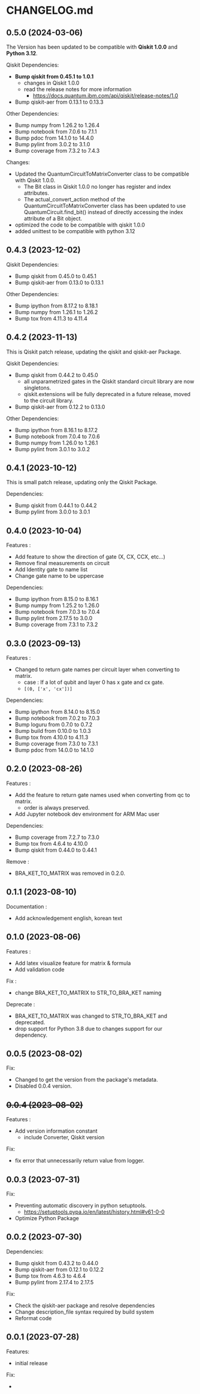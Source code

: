# CHANGELOG.md

## 0.5.0 (2024-03-06)

The Version has been updated to be compatible with **Qiskit 1.0.0** and **Python 3.12**.

Qiskit Dependencies:

- **Bump qiskit from 0.45.1 to 1.0.1**
  - changes in Qiskit 1.0.0
  - read the release notes for more information
    - https://docs.quantum.ibm.com/api/qiskit/release-notes/1.0
- Bump qiskit-aer from 0.13.1 to 0.13.3

Other Dependencies:

- Bump numpy from 1.26.2 to 1.26.4
- Bump notebook from 7.0.6 to 7.1.1
- Bump pdoc from 14.1.0 to 14.4.0
- Bump pylint from 3.0.2 to 3.1.0 
- Bump coverage from 7.3.2 to 7.4.3

Changes:

- Updated the QuantumCircuitToMatrixConverter class to be compatible with Qiskit 1.0.0. 
  - The Bit class in Qiskit 1.0.0 no longer has register and index attributes. 
  - The actual_convert_action method of the QuantumCircuitToMatrixConverter class has been updated to use QuantumCircuit.find_bit() instead of directly accessing the index attribute of a Bit object.
- optimized the code to be compatible with qiskit 1.0.0
- added unittest to be compatible with python 3.12

## 0.4.3 (2023-12-02)

Qiskit Dependencies:

- Bump qiskit from 0.45.0 to 0.45.1
- Bump qiskit-aer from 0.13.0 to 0.13.1

Other Dependencies:

- Bump ipython from 8.17.2 to 8.18.1 
- Bump numpy from 1.26.1 to 1.26.2 
- Bump tox from 4.11.3 to 4.11.4 


## 0.4.2 (2023-11-13)

This is Qiskit patch release, updating the qiskit and qiskit-aer Package.

Qiskit Dependencies:

- Bump qiskit from 0.44.2 to 0.45.0 
  - all unparametrized gates in the Qiskit standard circuit library are now singletons.
  - qiskit.extensions will be fully deprecated in a future release, moved to the circuit library.
- Bump qiskit-aer from 0.12.2 to 0.13.0

Other Dependencies:

- Bump ipython from 8.16.1 to 8.17.2
- Bump notebook from 7.0.4 to 7.0.6 
- Bump numpy from 1.26.0 to 1.26.1
- Bump pylint from 3.0.1 to 3.0.2


## 0.4.1 (2023-10-12)

This is small patch release, updating only the Qiskit Package.

Dependencies:

- Bump qiskit from 0.44.1 to 0.44.2
- Bump pylint from 3.0.0 to 3.0.1

## 0.4.0 (2023-10-04)

Features :

* Add feature to show the direction of gate (X, CX, CCX, etc...)
* Remove final measurements on circuit
* Add Identity gate to name list
* Change gate name to be uppercase

Dependencies:

- Bump ipython from 8.15.0 to 8.16.1
- Bump numpy from 1.25.2 to 1.26.0 
- Bump notebook from 7.0.3 to 7.0.4
- Bump pylint from 2.17.5 to 3.0.0
- Bump coverage from 7.3.1 to 7.3.2

## 0.3.0 (2023-09-13)

Features :

- Changed to return gate names per circuit layer when converting to matrix.
  - case : If a lot of qubit and layer 0 has x gate and cx gate.
  - ```[(0, ['x', 'cx'])]```

Dependencies:

- Bump ipython from 8.14.0 to 8.15.0
- Bump notebook from 7.0.2 to 7.0.3
- Bump loguru from 0.7.0 to 0.7.2
- Bump build from 0.10.0 to 1.0.3
- Bump tox from 4.10.0 to 4.11.3
- Bump coverage from 7.3.0 to 7.3.1
- Bump pdoc from 14.0.0 to 14.1.0

## 0.2.0 (2023-08-26)

Features :
- Add the feature to return gate names used when converting from qc to matrix.
  - order is always preserved.
- Add Jupyter notebook dev environment for ARM Mac user

Dependencies:

- Bump coverage from 7.2.7 to 7.3.0
- Bump tox from 4.6.4 to 4.10.0
- Bump qiskit from 0.44.0 to 0.44.1

Remove :
- BRA_KET_TO_MATRIX was removed in 0.2.0.


## 0.1.1 (2023-08-10)

Documentation :
- Add acknowledgement english, korean text

## 0.1.0 (2023-08-06)

Features :
- Add latex visualize feature for matrix & formula
- Add validation code

Fix :
- change BRA_KET_TO_MATRIX to STR_TO_BRA_KET naming

Deprecate :
- BRA_KET_TO_MATRIX was changed to STR_TO_BRA_KET and deprecated.
- drop support for Python 3.8 due to changes support for our dependency.

## 0.0.5 (2023-08-02)

Fix:
- Changed to get the version from the package's metadata.
- Disabled 0.0.4 version.

## ~~0.0.4 (2023-08-02)~~

Features :
- Add version information constant
  - include Converter, Qiskit version

Fix:
- fix error that unnecessarily return value from logger.

## 0.0.3 (2023-07-31)

Fix:

- Preventing automatic discovery in python setuptools.
  - https://setuptools.pypa.io/en/latest/history.html#v61-0-0
- Optimize Python Package

## 0.0.2 (2023-07-30)

Dependencies:

- Bump qiskit from 0.43.2 to 0.44.0
- Bump qiskit-aer from 0.12.1 to 0.12.2
- Bump tox from 4.6.3 to 4.6.4
- Bump pylint from 2.17.4 to 2.17.5

Fix:

- Check the qiskit-aer package and resolve dependencies
- Change description_file syntax required by build system
- Reformat code

## 0.0.1 (2023-07-28)

Features:

- initial release

Fix:

-